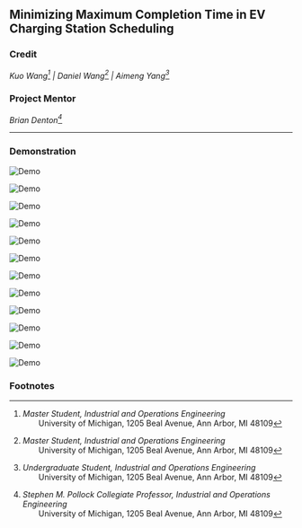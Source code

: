 ## Minimizing Maximum Completion Time in EV Charging Station Scheduling   

### Credit  
*Kuo Wang[^2] | Daniel Wang[^2] | Aimeng Yang[^3]*   

### Project Mentor  
*Brian Denton[^1]*   

---

### Demonstration
![Demo](https://github.com/danwyk/EV-Charging-Scheduling/blob/main/Presentation/Page01.png)

![Demo](https://github.com/danwyk/EV-Charging-Scheduling/blob/main/Presentation/Page02.png)

![Demo](https://github.com/danwyk/EV-Charging-Scheduling/blob/main/Presentation/Page03.png)

![Demo](https://github.com/danwyk/EV-Charging-Scheduling/blob/main/Presentation/Page04.png)

![Demo](https://github.com/danwyk/EV-Charging-Scheduling/blob/main/Presentation/Page05.png)

![Demo](https://github.com/danwyk/EV-Charging-Scheduling/blob/main/Presentation/Page06.png)

![Demo](https://github.com/danwyk/EV-Charging-Scheduling/blob/main/Presentation/Page07.png)

![Demo](https://github.com/danwyk/EV-Charging-Scheduling/blob/main/Presentation/Page08.png)

![Demo](https://github.com/danwyk/EV-Charging-Scheduling/blob/main/Presentation/Page09.png)

![Demo](https://github.com/danwyk/EV-Charging-Scheduling/blob/main/Presentation/Page10.png)

![Demo](https://github.com/danwyk/EV-Charging-Scheduling/blob/main/Presentation/Page11.png)

![Demo](https://github.com/danwyk/EV-Charging-Scheduling/blob/main/Presentation/Page12.png)

<!-- ![Demo](https://github.com/danwyk/EV-Charging-Scheduling/blob/main/Presentation/Page13.png) -->


### Footnotes   

[^1]: *Stephen M. Pollock Collegiate Professor, Industrial and Operations Engineering*   
&emsp;&emsp;University of Michigan, 1205 Beal Avenue, Ann Arbor, MI 48109   

[^2]: *Master Student, Industrial and Operations Engineering*   
&emsp;&emsp;University of Michigan, 1205 Beal Avenue, Ann Arbor, MI 48109   

[^3]: *Undergraduate Student, Industrial and Operations Engineering*   
&emsp;&emsp;University of Michigan, 1205 Beal Avenue, Ann Arbor, MI 48109   